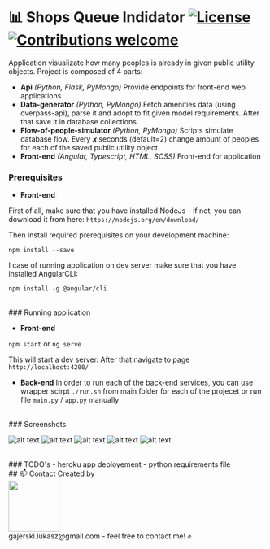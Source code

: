 # :bar_chart: Shops Queue Indidator [![License](https://img.shields.io/badge/licence-MIT-blue)](https://choosealicense.com/licenses/mit/) [![Contributions welcome](https://img.shields.io/badge/contributions-welcome-orange.svg)](https://github.com/Ukasz09/Printer-Simulator-Game)

Application visualizate how many peoples is already in given public utility objects. Project is composed of 4 parts:

- **Api** _(Python, Flask, PyMongo)_
  Provide endpoints for front-end web applications
- **Data-generator** _(Python, PyMongo)_
  Fetch amenities data (using overpass-api), parse it and adopt to fit given model requirements. After that save it in database collections
- **Flow-of-people-simulator** _(Python, PyMongo)_
  Scripts simulate database flow. Every **_x_** seconds (default=2) change amount of peoples for each of the saved public utility object
- **Front-end** _(Angular, Typescript, HTML, SCSS)_
  Front-end for application
  </br>

### Prerequisites

- **Front-end**

First of all, make sure that you have installed NodeJs - if not, you can download it from here:
`https://nodejs.org/en/download/`

Then install required prerequisites on your development machine:

`npm install --save`

I case of running application on dev server make sure that you have installed AngularCLI:

`npm install -g @angular/cli`

</br>
### Running application

- **Front-end**

`npm start` or `ng serve`

This will start a dev server. After that navigate to page `http://localhost:4200/`

- **Back-end**
  In order to run each of the back-end services, you can use wrapper scirpt `./run.sh` from main folder for each of the projecet or run file `main.py` / `app.py` manually

<br/>
### Screenshots

![alt text](https://raw.githubusercontent.com/Ukasz09/Queue-indicator-app/master/readmeImages/1.png)
![alt text](https://raw.githubusercontent.com/Ukasz09/Queue-indicator-app/master/readmeImages/2.png)
![alt text](https://raw.githubusercontent.com/Ukasz09/Queue-indicator-app/master/readmeImages/3.png)
![alt text](https://raw.githubusercontent.com/Ukasz09/Queue-indicator-app/master/readmeImages/4.png)
![alt text](https://raw.githubusercontent.com/Ukasz09/Queue-indicator-app/master/readmeImages/5.png)

<br/>
### TODO's
- heroku app deployement
- python requirements file

<br/>
## 📫 Contact 
Created by <br/>
<a href="https://github.com/Ukasz09" target="_blank"><img src="https://avatars0.githubusercontent.com/u/44710226?s=460&v=4"  width="100px;"></a>
<br/> gajerski.lukasz@gmail.com - feel free to contact me! ✊
